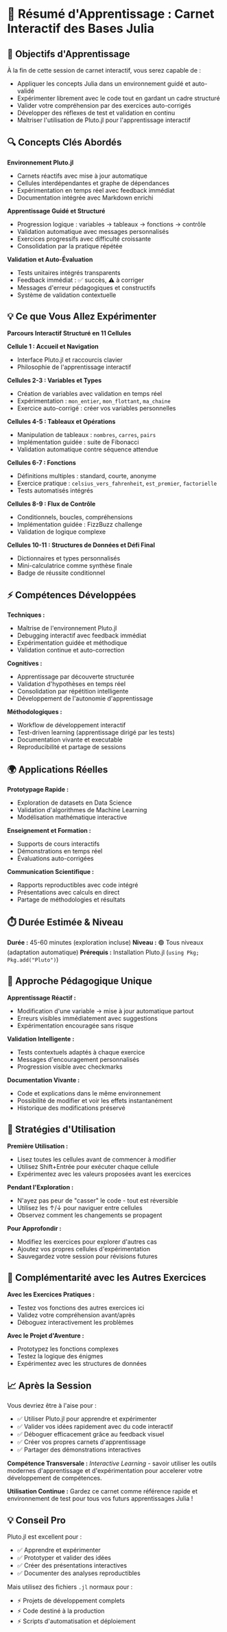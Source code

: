 # 📓 Résumé d'Apprentissage : Carnet Interactif des Bases Julia

## 🎯 Objectifs d'Apprentissage

À la fin de cette session de carnet interactif, vous serez capable de :
- Appliquer les concepts Julia dans un environnement guidé et auto-validé
- Expérimenter librement avec le code tout en gardant un cadre structuré
- Valider votre compréhension par des exercices auto-corrigés
- Développer des réflexes de test et validation en continu
- Maîtriser l'utilisation de Pluto.jl pour l'apprentissage interactif

## 🔍 Concepts Clés Abordés

**Environnement Pluto.jl**
- Carnets réactifs avec mise à jour automatique
- Cellules interdépendantes et graphe de dépendances
- Expérimentation en temps réel avec feedback immédiat
- Documentation intégrée avec Markdown enrichi

**Apprentissage Guidé et Structuré**
- Progression logique : variables → tableaux → fonctions → contrôle
- Validation automatique avec messages personnalisés
- Exercices progressifs avec difficulté croissante
- Consolidation par la pratique répétée

**Validation et Auto-Évaluation**
- Tests unitaires intégrés transparents
- Feedback immédiat : ✅ succès, ⚠️ à corriger
- Messages d'erreur pédagogiques et constructifs
- Système de validation contextuelle

## 💡 Ce que Vous Allez Expérimenter

**Parcours Interactif Structuré en 11 Cellules**

**Cellule 1 : Accueil et Navigation**
- Interface Pluto.jl et raccourcis clavier
- Philosophie de l'apprentissage interactif

**Cellules 2-3 : Variables et Types** 
- Création de variables avec validation en temps réel
- Expérimentation : `mon_entier`, `mon_flottant`, `ma_chaine`
- Exercice auto-corrigé : créer vos variables personnelles

**Cellules 4-5 : Tableaux et Opérations**
- Manipulation de tableaux : `nombres`, `carres`, `pairs`
- Implémentation guidée : suite de Fibonacci
- Validation automatique contre séquence attendue

**Cellules 6-7 : Fonctions**
- Définitions multiples : standard, courte, anonyme
- Exercice pratique : `celsius_vers_fahrenheit`, `est_premier`, `factorielle`
- Tests automatisés intégrés

**Cellules 8-9 : Flux de Contrôle**
- Conditionnels, boucles, compréhensions
- Implémentation guidée : FizzBuzz challenge
- Validation de logique complexe

**Cellules 10-11 : Structures de Données et Défi Final**
- Dictionnaires et types personnalisés
- Mini-calculatrice comme synthèse finale
- Badge de réussite conditionnel

## ⚡ Compétences Développées

**Techniques :**
- Maîtrise de l'environnement Pluto.jl
- Debugging interactif avec feedback immédiat
- Expérimentation guidée et méthodique
- Validation continue et auto-correction

**Cognitives :**
- Apprentissage par découverte structurée
- Validation d'hypothèses en temps réel
- Consolidation par répétition intelligente
- Développement de l'autonomie d'apprentissage

**Méthodologiques :**
- Workflow de développement interactif
- Test-driven learning (apprentissage dirigé par les tests)
- Documentation vivante et executable
- Reproducibilité et partage de sessions

## 🌍 Applications Réelles

**Prototypage Rapide :**
- Exploration de datasets en Data Science
- Validation d'algorithmes de Machine Learning
- Modélisation mathématique interactive

**Enseignement et Formation :**
- Supports de cours interactifs
- Démonstrations en temps réel
- Évaluations auto-corrigées

**Communication Scientifique :**
- Rapports reproductibles avec code intégré
- Présentations avec calculs en direct
- Partage de méthodologies et résultats

## ⏱️ Durée Estimée & Niveau

**Durée :** 45-60 minutes (exploration incluse)
**Niveau :** 🟢 Tous niveaux (adaptation automatique)
**Prérequis :** Installation Pluto.jl (`using Pkg; Pkg.add("Pluto")`)

## 🧪 Approche Pédagogique Unique

**Apprentissage Réactif :**
- Modification d'une variable → mise à jour automatique partout
- Erreurs visibles immédiatement avec suggestions
- Expérimentation encouragée sans risque

**Validation Intelligente :**
- Tests contextuels adaptés à chaque exercice
- Messages d'encouragement personnalisés
- Progression visible avec checkmarks

**Documentation Vivante :**
- Code et explications dans le même environnement
- Possibilité de modifier et voir les effets instantanément
- Historique des modifications préservé

## 🎯 Stratégies d'Utilisation

**Première Utilisation :**
- Lisez toutes les cellules avant de commencer à modifier
- Utilisez Shift+Entrée pour exécuter chaque cellule
- Expérimentez avec les valeurs proposées avant les exercices

**Pendant l'Exploration :**
- N'ayez pas peur de "casser" le code - tout est réversible
- Utilisez les ↑/↓ pour naviguer entre cellules
- Observez comment les changements se propagent

**Pour Approfondir :**
- Modifiez les exercices pour explorer d'autres cas
- Ajoutez vos propres cellules d'expérimentation
- Sauvegardez votre session pour révisions futures

## 🔄 Complémentarité avec les Autres Exercices

**Avec les Exercices Pratiques :**
- Testez vos fonctions des autres exercices ici
- Validez votre compréhension avant/après
- Déboguez interactivement les problèmes

**Avec le Projet d'Aventure :**
- Prototypez les fonctions complexes
- Testez la logique des énigmes
- Expérimentez avec les structures de données

## 📈 Après la Session

Vous devriez être à l'aise pour :
- ✅ Utiliser Pluto.jl pour apprendre et expérimenter
- ✅ Valider vos idées rapidement avec du code interactif
- ✅ Déboguer efficacement grâce au feedback visuel
- ✅ Créer vos propres carnets d'apprentissage
- ✅ Partager des démonstrations interactives

**Compétence Transversale :** *Interactive Learning* - savoir utiliser les outils modernes d'apprentissage et d'expérimentation pour accelerer votre développement de compétences.

**Utilisation Continue :** Gardez ce carnet comme référence rapide et environnement de test pour tous vos futurs apprentissages Julia !

## 💡 Conseil Pro

Pluto.jl est excellent pour :
- ✅ Apprendre et expérimenter
- ✅ Prototyper et valider des idées  
- ✅ Créer des présentations interactives
- ✅ Documenter des analyses reproductibles

Mais utilisez des fichiers `.jl` normaux pour :
- ⚡ Projets de développement complets
- ⚡ Code destiné à la production
- ⚡ Scripts d'automatisation et déploiement